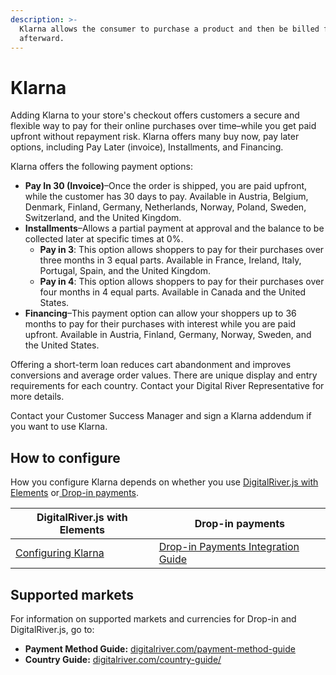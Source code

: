 ```yaml
---
description: >-
  Klarna allows the consumer to purchase a product and then be billed for it
  afterward.
---
```


# Klarna

Adding Klarna to your store's checkout offers customers a secure and flexible way to pay for their online purchases over time–while you get paid upfront without repayment risk. Klarna offers many buy now, pay later options, including Pay Later (invoice), Installments, and Financing.&#x20;

Klarna offers the following payment options:

* **Pay In 30 (Invoice)**–Once the order is shipped, you are paid upfront, while the customer has 30 days to pay. Available in Austria, Belgium, Denmark, Finland, Germany, Netherlands, Norway, Poland, Sweden, Switzerland, and the United Kingdom.
* **Installments**–Allows a partial payment at approval and the balance to be collected later at specific times at 0%.
  * **Pay in 3**: This option allows shoppers to pay for their purchases over three months in 3 equal parts. Available in France, Ireland, Italy, Portugal, Spain, and the United Kingdom.
  * **Pay in 4**: This option allows shoppers to pay for their purchases over four months in 4 equal parts. Available in Canada and the United States.
* **Financing**–This payment option can allow your shoppers up to 36 months to pay for their purchases with interest while you are paid upfront. Available in Austria, Finland, Germany, Norway, Sweden, and the United States.

Offering a short-term loan reduces cart abandonment and improves conversions and average order values. There are unique display and entry requirements for each country. Contact your Digital River Representative for more details. &#x20;

Contact your Customer Success Manager and sign a Klarna addendum if you want to use Klarna.

## How to configure &#x20;

How you configure Klarna depends on whether you use [DigitalRiver.js with Elements](../payments-solutions/digitalriver.js/) or[ Drop-in payments](../payments-solutions/drop-in/). &#x20;

| DigitalRiver.js with Elements                                                         | Drop-in payments                                                                                 |
| ------------------------------------------------------------------------------------- | ------------------------------------------------------------------------------------------------ |
| [Configuring Klarna](../payments-solutions/digitalriver.js/payment-methods/klarna.md) | [Drop-in Payments Integration Guide](../payments-solutions/drop-in/drop-in-integration-guide.md) |

## Supported markets

For information on supported markets and currencies for Drop-in and DigitalRiver.js, go to:&#x20;

* **Payment Method Guide:** [digitalriver.com/payment-method-guide](https://www.digitalriver.com/payment-method-guide/)
* **Country Guide:** [digitalriver.com/country-guide/](https://www.digitalriver.com/country-guide/)
